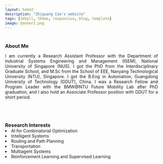 ```yaml
---
layout: home2
description: "Zhiguang Cao's website"
tags: [Jekyll, theme, responsive, blog, template]
image: banner1.png
---
```

<h3 style="margin-bottom:0px;padding-top:20px;">About Me</h3>

<p align="justify">I am currently a Research Assistant Professor with the Department of Industrial Systems Engineering and Management (ISEM), National University of Singapore (NUS).  I got the PhD from the Interdisciplinary Graduate School,  and M.Sc from the School of EEE, Nanyang Technological University (NTU), Singapore. I got the B.Eng in Automation, Guangdong University of Technology (GDUT), China. I was a Research Fellow and Program Leader with the BMW@NTU Future Mobility Lab after PhD graduation, and I also hold an Associate Professor position with GDUT for a short period.</p>

<br />


<h3 style="margin-bottom:0px;padding-top:20px;">Research Interests</h3>
<li>	    
AI for Combinatorial Optimization
</li>

<li>	    
Intelligent Systems
</li>

<li>	    
Routing and Path Planning
</li>

<li>	    
Transportation
</li>

<li>	    
Multiagent Systems
</li>

<li>	    
Reinforcement Learning and Supervised Learning
</li>
